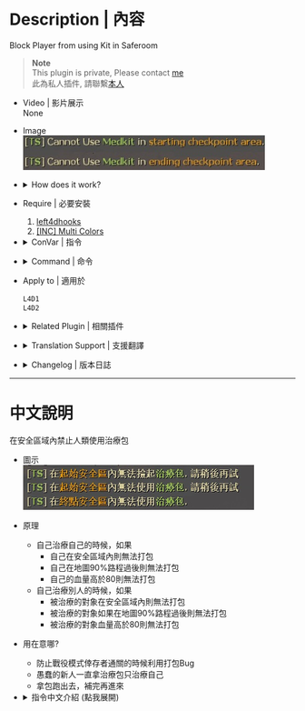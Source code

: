 # Description | 內容
Block Player from using Kit in Saferoom

> __Note__ <br/>
This plugin is private, Please contact [me](https://github.com/fbef0102/Game-Private_Plugin#私人插件列表-private-plugins-list)<br/>
此為私人插件, 請聯繫[本人](https://github.com/fbef0102/Game-Private_Plugin#私人插件列表-private-plugins-list)

* Video | 影片展示
<br/>None

* Image
	<br/>![l4d_saferoom_prevent_kit_1](image/l4d_saferoom_prevent_kit_1.jpg)

* <details><summary>How does it work?</summary>

	* You can't use first aid kits in start safe room and end safe room
	* You can't use first aid kits after you reach 90% of map completion
	* You can't use first aid kits if health >= 90 outside the safe area
</details>

* Require | 必要安裝
	1. [left4dhooks](https://forums.alliedmods.net/showthread.php?t=321696)
	2. [[INC] Multi Colors](https://github.com/fbef0102/L4D1_2-Plugins/releases/tag/Multi-Colors)

* <details><summary>ConVar | 指令</summary>

	* cfg/sourcemod/l4d_saferoom_prevent_kit.cfg
		```php
		// In starting checkpoint area, 1=Prevent players from picking up first aid kit, 2=Prevent players from using first aid kit. Add numbers together
		l4d_saferoom_prevent_kit_start_area "2"

		// If 1, Prevent players from picking up and using first aid kit in starting checkpoint area until time passed after round starts. (0=Always prevent)
		l4d_saferoom_prevent_kit_start_time "60.0"

		// In ending checkpoint area, 1=Prevent players from picking up first aid kit, 2=Prevent players from using first aid kit. Add numbers together
		l4d_saferoom_prevent_kit_end_area "3"

		// Prevent players from using first aid kit after survivor has reach progress >= this value in flow percent on Non-Final Map (0=0ff)
		l4d_saferoom_prevent_kit_survivor_proress "90"

		// Prevent players from using first aid kit if health >= this value in starting checkpoint area (0=0ff)
		l4d_saferoom_prevent_kit_heal_shield_start "80"

		// Prevent players from using first aid kit if health >= this value in ending checkpoint area (0=0ff)
		l4d_saferoom_prevent_kit_heal_shield_end "80"

		// Prevent players from using first aid kit if health >= this value outside the safe area (0=0ff)
		l4d_saferoom_prevent_kit_heal_shield_out "90"

		// Time between sending a warning message (0=Disable message)
		l4d_saferoom_prevent_kit_messagetime "2.5"
		```
</details>

* <details><summary>Command | 命令</summary>
	
	None
</details>

* Apply to | 適用於
	```
	L4D1
	L4D2
	```

* <details><summary>Related Plugin | 相關插件</summary>
	
	1. [Bot Healing Values](/L4D_插件/Bot_IQ_200_Bot_智商加強/l4d_bot_healing): Set the health value bots require before using First Aid, Pain Pills or Adrenaline. (target is self or bot or player)
		> 只要生命值不低於一定血量，Bot不會使用醫療包治療對象與傳送藥丸給對象 (對象區分為自己、隊友Bot、真人玩家)
</details>

* <details><summary>Translation Support | 支援翻譯</summary>

	```
	English
	繁體中文
	简体中文
	```
</details>

* <details><summary>Changelog | 版本日誌</summary>

	* v1.8 (2024-9-17)
		* Update cvars
		* Add translation file

	* v1.7 (2023-6-20)
		* Require left4dhooks v1.33 or above

	* v1.6 (2023-5-27)
		* Fixed Error after v1.5

	* v1.5 (2023-4-26)
	* v1.4 (2023-4-3)
		* Add a cvar

	* v1.3 (2023-3-13)
		* Fixed teleporting players in the some trash custom map when using kits. Thanks to "梓" for reporting.

	* v1.2
		* Fixed teleporting players in the final when using kits. Thanks to "Shadow" for reporting.

	* v1.0
		* Initial Release
</details>

- - - -
# 中文說明
在安全區域內禁止人類使用治療包

* 圖示
	<br/>![zho/l4d_saferoom_prevent_kit_1](image/zho/l4d_saferoom_prevent_kit_1.jpg)

* 原理
	* 自己治療自己的時候，如果
		* 自己在安全區域內則無法打包
		* 自己在地圖90%路程過後則無法打包
		* 自己的血量高於80則無法打包
	* 自己治療別人的時候，如果
		* 被治療的對象在安全區域內則無法打包
		* 被治療的對象如果在地圖90%路程過後則無法打包
		* 被治療的對象血量高於80則無法打包

* 用在意哪?
	* 防止戰役模式倖存者通關的時候利用打包Bug
	* 愚蠢的新人一直拿治療包只治療自己
	* 拿包跑出去，補完再進來

* <details><summary>指令中文介紹 (點我展開)</summary>

	* cfg/sourcemod/l4d_saferoom_prevent_kit.cfg
		```php
		// 1=在起始安全區域內不能撿起治療包 (第一關不受影響)
		// 2=在起始安全區域內禁止使用治療包 
		// 將數字相加起來
		l4d_saferoom_prevent_kit_start_area "2"

		// 回合開始60秒內無法在起始安全室內使用與撿起治療包 (0=永遠禁止)
		l4d_saferoom_prevent_kit_start_time "60.0"

		// 1=在終點安全區域內不能撿起治療包
		// 2=在終點安全區域內禁止使用治療包
		// 將數字相加起來
		l4d_saferoom_prevent_kit_end_area "3"

		// 當倖存者達到90%路程之後，無法使用手上的治療包 (最終關除外，0=關閉這項功能)
		l4d_saferoom_prevent_kit_survivor_proress "90"

		// 在起點安全區域內，如果玩家的血量大於或等於此數值之時，無法使用治療包 (0=關閉這項功能)
		l4d_saferoom_prevent_kit_heal_shield_start "80"

		// 在終點安全區域內，當倖存者血量大於或等於此數值之時，無法使用治療包 (0=關閉這項功能)
		l4d_saferoom_prevent_kit_heal_shield_end "80"

		// 在安全區域外路程上，當倖存者血量大於或等於此數值之時，無法使用治療包 (0=關閉這項功能)
		l4d_saferoom_prevent_kit_heal_shield_out "90"

		// 提示顯示的時間間隔 (0=關閉提示)
		l4d_saferoom_prevent_kit_messagetime "2.5"
		```
</details>

